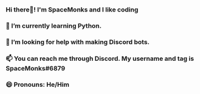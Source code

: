 ### Hi there👋! I'm SpaceMonks and I like coding
### 🌱 I’m currently learning Python.
### 🤔 I’m looking for help with making Discord bots. 
### 📫 You can reach me through Discord. My username and tag is SpaceMonks#6879
### 😄 Pronouns: He/Him


<!--
**SpaceMonks-MCPE/SpaceMonks-MCPE** is a ✨ _special_ ✨ repository because its `README.md` (this file) appears on your GitHub profile.

Here are some ideas to get you started:

